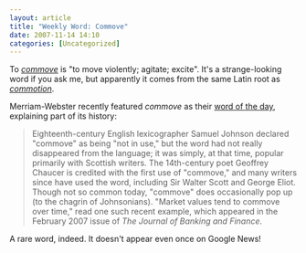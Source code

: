 ```yaml
---
layout: article
title: "Weekly Word: Commove"
date: 2007-11-14 14:10
categories: [Uncategorized]
---
```

To <em><a href="http://dictionary.reference.com/browse/commove">commove</a></em> is "to move violently; agitate; excite". It's a strange-looking word if you ask me, but apparently it comes from the same Latin root as <em><a href="http://www.etymonline.com/index.php?term=commotion">commotion</a></em>.

Merriam-Webster recently featured <em>commove</em> as their <a href="http://www.merriam-webster.com/cgi-bin/mwwodarch.pl?Nov.11.2007">word of the day</a>, explaining part of its history:

<blockquote>
Eighteenth-century English lexicographer Samuel Johnson declared "commove" as being "not in use," but the word had not really disappeared from the language; it was simply, at that time, popular primarily with Scottish writers. The 14th-century poet Geoffrey Chaucer is credited with the first use of "commove," and many writers since have used the word, including Sir Walter Scott and George Eliot. Though not so common today, "commove" does occasionally pop up (to the chagrin of Johnsonians). "Market values tend to commove over time," read one such recent example, which appeared in the February 2007 issue of <em>The Journal of Banking and Finance</em>.
</blockquote>

A rare word, indeed. It doesn't appear even once on Google News!
